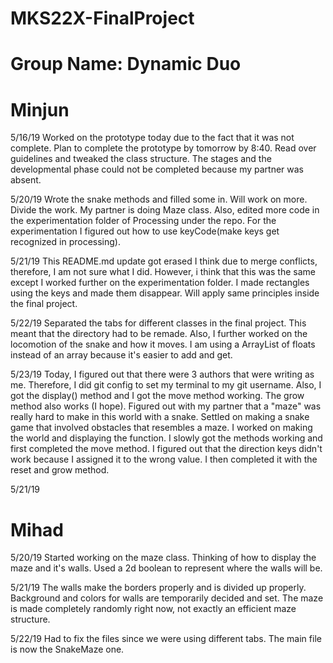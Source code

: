 # MKS22X-FinalProject

# Group Name: Dynamic Duo
# Minjun
5/16/19
Worked on the prototype today due to the fact that it was not complete. Plan to complete the prototype by tomorrow by 8:40.
Read over guidelines and tweaked the class structure. The stages and the developmental phase could not be completed because my partner was absent.

5/20/19
Wrote the snake methods and filled some in. Will work on more. Divide the work. My partner is doing Maze class. Also, edited more code in the experimentation folder of Processing under the repo. For the experimentation I figured out how to use keyCode(make keys get recognized in processing).

5/21/19
This README.md update got erased I think due to merge conflicts, therefore, I am not sure what I did. However, i think that this was the same except I worked further on the experimentation folder. I made rectangles using the keys and made them disappear. Will apply same principles inside the final project.

5/22/19
Separated the tabs for different classes in the final project. This meant that the directory had to be remade. Also, I further worked on the locomotion of the snake and how it moves. I am using a ArrayList of floats instead of an array because it's easier to add and get.

5/23/19
Today, I figured out that there were 3 authors that were writing as me. Therefore, I did git config to set my terminal to my git username. Also, I got the display() method and I got the move method working. The grow method also works (I hope). Figured out with my partner that a "maze" was really hard to make in this world with a snake. Settled on making a snake game that involved obstacles that resembles a maze. I worked on making the world and displaying the function. I slowly got the methods working and first completed the move method. I figured out that the direction keys didn't work because I assigned it to the wrong value. I then completed it with the reset and grow method. 

5/21/19
# Mihad
5/20/19
Started working on the maze class. Thinking of how to display the maze and it's walls. Used a 2d boolean to represent where the walls will be.

5/21/19
The walls make the borders properly and is divided up properly. Background and colors for walls are temporarily decided and set. The maze is made completely randomly right now, not exactly an efficient maze structure.

5/22/19
Had to fix the files since we were using different tabs. The main file is now the SnakeMaze one.
